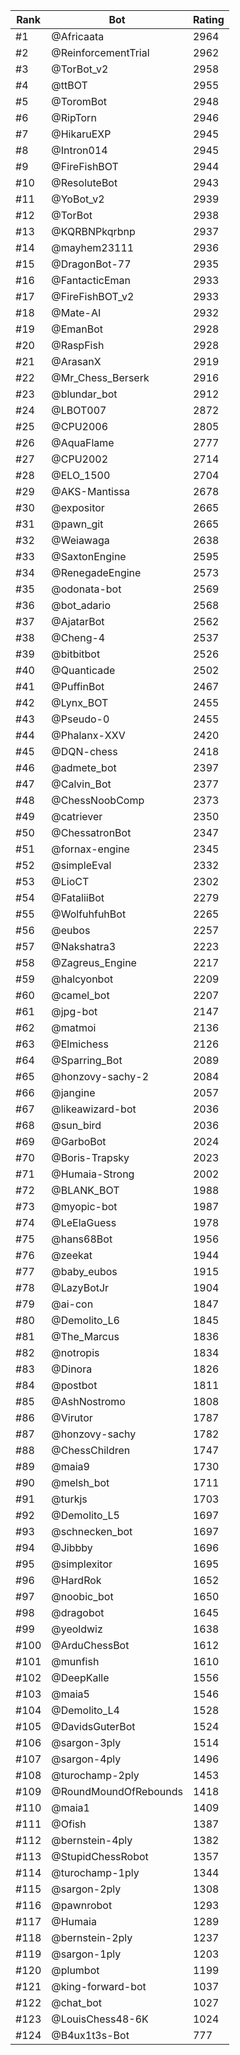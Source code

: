 Rank|Bot|Rating
---|---|---
#1|@Africaata|2964
#2|@ReinforcementTrial|2962
#3|@TorBot_v2|2958
#4|@ttBOT|2955
#5|@ToromBot|2948
#6|@RipTorn|2946
#7|@HikaruEXP|2945
#8|@Intron014|2945
#9|@FireFishBOT|2944
#10|@ResoluteBot|2943
#11|@YoBot_v2|2939
#12|@TorBot|2938
#13|@KQRBNPkqrbnp|2937
#14|@mayhem23111|2936
#15|@DragonBot-77|2935
#16|@FantacticEman|2933
#17|@FireFishBOT_v2|2933
#18|@Mate-AI|2932
#19|@EmanBot|2928
#20|@RaspFish|2928
#21|@ArasanX|2919
#22|@Mr_Chess_Berserk|2916
#23|@blundar_bot|2912
#24|@LBOT007|2872
#25|@CPU2006|2805
#26|@AquaFlame|2777
#27|@CPU2002|2714
#28|@ELO_1500|2704
#29|@AKS-Mantissa|2678
#30|@expositor|2665
#31|@pawn_git|2665
#32|@Weiawaga|2638
#33|@SaxtonEngine|2595
#34|@RenegadeEngine|2573
#35|@odonata-bot|2569
#36|@bot_adario|2568
#37|@AjatarBot|2562
#38|@Cheng-4|2537
#39|@bitbitbot|2526
#40|@Quanticade|2502
#41|@PuffinBot|2467
#42|@Lynx_BOT|2455
#43|@Pseudo-0|2455
#44|@Phalanx-XXV|2420
#45|@DQN-chess|2418
#46|@admete_bot|2397
#47|@Calvin_Bot|2377
#48|@ChessNoobComp|2373
#49|@catriever|2350
#50|@ChessatronBot|2347
#51|@fornax-engine|2345
#52|@simpleEval|2332
#53|@LioCT|2302
#54|@FataliiBot|2279
#55|@WolfuhfuhBot|2265
#56|@eubos|2257
#57|@Nakshatra3|2223
#58|@Zagreus_Engine|2217
#59|@halcyonbot|2209
#60|@camel_bot|2207
#61|@jpg-bot|2147
#62|@matmoi|2136
#63|@Elmichess|2126
#64|@Sparring_Bot|2089
#65|@honzovy-sachy-2|2084
#66|@jangine|2057
#67|@likeawizard-bot|2036
#68|@sun_bird|2036
#69|@GarboBot|2024
#70|@Boris-Trapsky|2023
#71|@Humaia-Strong|2002
#72|@BLANK_BOT|1988
#73|@myopic-bot|1987
#74|@LeElaGuess|1978
#75|@hans68Bot|1956
#76|@zeekat|1944
#77|@baby_eubos|1915
#78|@LazyBotJr|1904
#79|@ai-con|1847
#80|@Demolito_L6|1845
#81|@The_Marcus|1836
#82|@notropis|1834
#83|@Dinora|1826
#84|@postbot|1811
#85|@AshNostromo|1808
#86|@Virutor|1787
#87|@honzovy-sachy|1782
#88|@ChessChildren|1747
#89|@maia9|1730
#90|@melsh_bot|1711
#91|@turkjs|1703
#92|@Demolito_L5|1697
#93|@schnecken_bot|1697
#94|@Jibbby|1696
#95|@simplexitor|1695
#96|@HardRok|1652
#97|@noobic_bot|1650
#98|@dragobot|1645
#99|@yeoldwiz|1638
#100|@ArduChessBot|1612
#101|@munfish|1610
#102|@DeepKalle|1556
#103|@maia5|1546
#104|@Demolito_L4|1528
#105|@DavidsGuterBot|1524
#106|@sargon-3ply|1514
#107|@sargon-4ply|1496
#108|@turochamp-2ply|1453
#109|@RoundMoundOfRebounds|1418
#110|@maia1|1409
#111|@Ofish|1387
#112|@bernstein-4ply|1382
#113|@StupidChessRobot|1357
#114|@turochamp-1ply|1344
#115|@sargon-2ply|1308
#116|@pawnrobot|1293
#117|@Humaia|1289
#118|@bernstein-2ply|1237
#119|@sargon-1ply|1203
#120|@plumbot|1199
#121|@king-forward-bot|1037
#122|@chat_bot|1027
#123|@LouisChess48-6K|1024
#124|@B4ux1t3s-Bot|777
